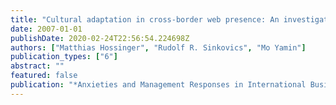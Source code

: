 ```yaml
---
title: "Cultural adaptation in cross-border web presence: An investigation of German companies’ domestic, US, UK and Latin-American websites"
date: 2007-01-01
publishDate: 2020-02-24T22:56:54.224698Z
authors: ["Matthias Hossinger", "Rudolf R. Sinkovics", "Mo Yamin"]
publication_types: ["6"]
abstract: ""
featured: false
publication: "*Anxieties and Management Responses in International Business*"
---
```



